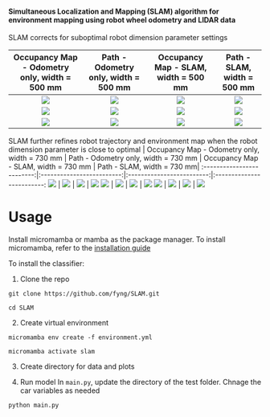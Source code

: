 #### Simultaneous Localization and Mapping (SLAM) algorithm for environment mapping using robot wheel odometry and LIDAR data

SLAM corrects for suboptimal robot dimension parameter settings

| Occupancy Map - Odometry only, width = 500 mm | Path - Odometry only, width = 500 mm | Occupancy Map - SLAM, width = 500 mm | Path - SLAM, width = 500 mm|
:-------------------------:|:-------------------------:|:-------------------------:|:-------------------------:
![](figures/map20_500_baseline.png)  |  ![](figures/map20_path_500_baseline.png) | ![](figures/map20_500_slam.png)  |  ![](figures/map20_path_500_slam.png)
![](figures/map21_500_baseline.png)  |  ![](figures/map21_path_500_baseline.png) | ![](figures/map21_500_slam.png)  |  ![](figures/map21_path_500_slam.png)
![](figures/map23_500_baseline.png)  |  ![](figures/map23_path_500_baseline.png) | ![](figures/map23_500_slam.png)  |  ![](figures/map23_path_500_slam.png)

SLAM further refines robot trajectory and environment map when the robot dimension parameter is close to optimal
| Occupancy Map - Odometry only, width = 730 mm | Path - Odometry only, width = 730 mm | Occupancy Map - SLAM, width = 730 mm | Path - SLAM, width = 730 mm|
:-------------------------:|:-------------------------:|:-------------------------:|:-------------------------:
![](figures/map20_730_baseline.png)  |  ![](figures/map20_path_730_baseline.png) | ![](figures/map20_730_slam.png)  |  ![](figures/map20_path_730_slam.png)
![](figures/map21_730_baseline.png)  |  ![](figures/map21_path_730_baseline.png) | ![](figures/map21_730_slam.png)  |  ![](figures/map21_path_730_slam.png)
![](figures/map23_730_baseline.png)  |  ![](figures/map23_path_730_baseline.png) | ![](figures/map23_730_slam.png)  |  ![](figures/map23_path_730_slam.png)


# Usage
Install micromamba or mamba as the package manager. To install micromamba, refer to the [installation guide](https://mamba.readthedocs.io/en/latest/installation/micromamba-installation.html)

To install the classifier:
1. Clone the repo
```
git clone https://github.com/fyng/SLAM.git
```
```
cd SLAM
```

2. Create virtual environment
```
micromamba env create -f environment.yml
```
```
micromamba activate slam
```

3. Create directory for data and plots


4. Run model
In `main.py`, update the directory of the test folder. Chnage the car variables as needed
```
python main.py
```